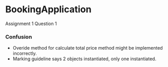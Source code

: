 # BookingApplication
Assignment 1 Question 1
### Confusion
* Overide method for calculate total price method might be implemented incorrectly.
* Marking guideline says 2 objects instantiated, only one instantiated.
